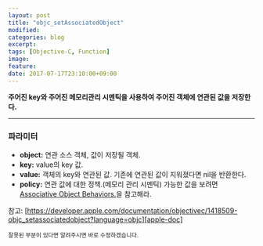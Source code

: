 ```yaml
---
layout: post
title: "objc_setAssociatedObject"
modified:
categories: blog
excerpt:
tags: [Objective-C, Function]
image:
feature:
date: 2017-07-17T23:10:00+09:00
---
```


**주어진 key와 주어진 메모리관리 시멘틱을 사용하여 주어진 객체에 연관된 값을 저장한다.**

---
### 파라미터
 - **object:** 연관 소스 객체, 값이 저장될 객체.
 - **key:** value의 key 값.
 - **value:** 객체의 key와 연관된 값. 기존에 연관된 값이 지워졌다면 nil을 반환한다.
 - **policy:** 연관 값에 대한 정책.(메모리 관리 시멘틱) 가능한 값을 보려면 [Associative Object Behaviors.][Associative Object Behaviors]을 참고해라.

참고: [https://developer.apple.com/documentation/objectivec/1418509-objc_setassociatedobject?language=objc][apple-doc]

<sub>잘못된 부분이 있다면 알려주시면 바로 수정하겠습니다.</sub>

[Associative Object Behaviors]: https://developer.apple.com/documentation/objectivec/objective_c_runtime/associative_object_behaviors?language=objc

[apple-doc]: https://developer.apple.com/documentation/objectivec/1418509-objc_setassociatedobject?language=objc